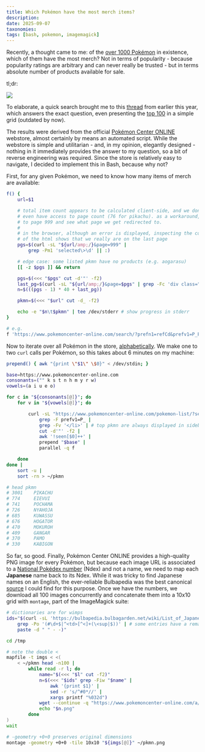 ```yaml
---
title: Which Pokémon have the most merch items?
description:
date: 2025-09-07
taxonomies:
tags: [bash, pokemon, imagemagick]
---
```


Recently, a thought came to me:
of the
[over 1000 Pokémon](https://bulbapedia.bulbagarden.net/wiki/List_of_Pok%C3%A9mon_by_National_Pok%C3%A9dex_number)
in existence, which of them have the most merch?
Not in terms of popularity - because popularity ratings are arbitrary and can
never really be trusted - but in terms absolute number of products available for
sale.

tl;dr:

<!-- ![top 100](/public/2025-09-07-pokemon.png) -->

<img src="../2025-09-07-pokemon.png"> <!-- local -->

To elaborate, a quick search brought me to this
[thread](https://pokemonbbs.com/poke/read.cgi?no=2309078&l=1-) from earlier this
year, which answers the exact question, even presenting the
[top 100](https://img.pokemonbbs.com/upl/45/2309078-1741410149_2.png) in a
simple grid (outdated by now).

The results were derived from the official
[Pokémon Center ONLINE](https://www.pokemoncenter-online.com) webstore, almost
certainly by means an automated script.
While the webstore is simple and utilitarian - and, in my opinion, elegantly
designed - nothing in it immediately provides the answer to my question, so a
bit of reverse engineering was required.
Since the store is relatively easy to navigate, I decided to implement this in
Bash, because why not?

First, for any given Pokémon, we need to know how many items of merch are
available:

```sh
f() {
	url=$1

	# total item count appears to be calculated client-side, and we don't
	# even have access to page count (76 for pikachu). as a workaround, go
	# to page 999 and see what page we get redirected to.
	#
	# in the browser, although an error is displayed, inspecting the contents
	# of the html shows that we really are on the last page
	pgs=$(curl -sL "${url/amp;/}&page=999" |
		grep -Pm1 'selected\>\d' || :)

	# edge case: some listed pkmn have no products (e.g. aogarasu)
	[[ -z $pgs ]] && return

	pgs=$(<<< "$pgs" cut -d'"' -f2)
	last_pg=$(curl -sL "${url/amp;/}&page=$pgs" | grep -Fc 'div class="pho"><')
	n=$(((pgs - 1) * 40 + last_pg))

	pkmn=$(<<< "$url" cut -d_ -f2)

	echo -e "$n\t$pkmn" | tee /dev/stderr # show progress in stderr
}

# e.g.
f 'https://www.pokemoncenter-online.com/search/?prefn1=refCd&prefv1=P_PIKACHU'
```

Now to iterate over all Pokémon in the store,
[alphabetically](https://en.wikipedia.org/wiki/Hiragana#Writing_system).
We make one to two `curl` calls per Pokémon, so this takes about 6 minutes on my
machine:

```sh
prepend() { awk "{print \"$1\" \$0}" < /dev/stdin; }

base=https://www.pokemoncenter-online.com
consonants=("" k s t n h m y r w)
vowels=(a i u e o)

for c in "${consonants[@]}"; do
	for v in "${vowels[@]}"; do

		curl -sL "https://www.pokemoncenter-online.com/pokemon-list/?search=$c$v" |
			grep -F prefv1=P_ |
			grep -Fv '</li>' | # top pkmn are always displayed in sidebar (or something)
			cut -d'"' -f2 |
			awk '!seen[$0]++' |
			prepend "$base" |
			parallel -q f

	done
done |
	sort -u |
	sort -rn > ~/pkmn

# head pkmn
# 3001    PIKACHU
# 774     EIEVUI
# 741     POCHAMA
# 726     NYAHOJA
# 685     KUWASSU
# 676     HOGATOR
# 470     MOKUROH
# 409     GANGAR
# 370     PAMO
# 330     KABIGON
```

So far, so good.
Finally, Pokémon Center ONLINE provides a high-quality PNG image for every
Pokémon, but because each image URL is associated to a
[National Pokédex number](https://bulbapedia.bulbagarden.net/wiki/List_of_Pok%C3%A9mon_by_National_Pok%C3%A9dex_number)
(Ndex) and not a name, we need to map each **Japanese** name back to its Ndex.
While it was tricky to find Japanese names on an English, the ever-reliable
Bulbapedia was the best canonical
[source](https://bulbapedia.bulbagarden.net/wiki/List_of_Japanese_Pok%C3%A9mon_names)
I could find for this purpose.
Once we have the numbers, we download all 100 images concurrently and
concatenate them into a 10x10 grid with `montage`, part of the ImageMagick
suite:

```sh
# dictionaries are for wimps
ids="$(curl -sL 'https://bulbapedia.bulbagarden.net/wiki/List_of_Japanese_Pok%C3%A9mon_names' |
	grep -Po '(#\d+$|^<td>[^<]+(\<sup|$))' | # some entries have a remark after the Japanese name
	paste -d " " - -)"

cd /tmp

# note the double <
mapfile -t imgs < <(
	< ~/pkmn head -n100 |
		while read -r l; do
			name="$(<<< "$l" cut -f2)"
			n=$(<<< "$ids" grep -Fiw "$name" |
				awk '{print $1}' |
				sed -r 's/^#0*//' |
				xargs printf "%032d")
			wget --continue -q "https://www.pokemoncenter-online.com/a/img/pokemon/$n.png" &
			echo "$n.png"
		done
)
wait

# -geometry +0+0 preserves original dimensions
montage -geometry +0+0 -tile 10x10 "${imgs[@]}" ~/pkmn.png
```
